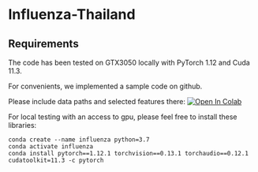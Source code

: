 # Influenza-Thailand
## Requirements
The code has been tested on GTX3050 locally with PyTorch 1.12 and Cuda 11.3.

For convenients, we implemented a sample code on github. 

Please include data paths and selected features there:
[![Open In Colab](https://colab.research.google.com/assets/colab-badge.svg)]([(https://colab.research.google.com/drive/1n5Kgg2gNacDC24Q6pgqzvQc1F9ufVOnM#scrollTo=Jv7xNSFh2F_5)])


For local testing with an access to gpu, please feel free to install these libraries:

```Shell
conda create --name influenza python=3.7
conda activate influenza
conda install pytorch==1.12.1 torchvision==0.13.1 torchaudio==0.12.1 cudatoolkit=11.3 -c pytorch
```
